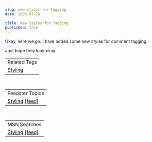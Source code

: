 ```yaml
---
slug: new-styles-for-tagging
date: 2005-07-28
 
title: New Styles for Tagging
published: true
---
```

Okay, here we go.  I have added some new styles for comment tagging.<p />Just hope they look okay.<p /><table class="TechnoratiHead TagHeader">
<tr><td>Related Tags</td></tr>
<tr class="Technorati"><td>
<a href="https://paul.kinlan.me/tags/Styling" class="Tag" rel="tag">Styling</a>
</td></tr>
</table><br /><table class="FeedsterHead TagHeader">
<tr><td>Feedster Topics</td></tr>
<tr class="Feedster"><td>
<a href="http://feedfinder.feedster.com/search.php?hl=&amp;ie=UTF8&amp;limit=15&amp;db=feeds&amp;q=Styling&amp;sort=relevance" class="Tag" rel="tag">Styling</a> <a href="http://feedster.com/search.php?q=Styling&amp;sort=relevance&amp;amp;ie=UTF-8&amp;hl=&amp;content=full&amp;type=rss&amp;limit=15&amp;db=feeds" class="Tag">[feed]</a>
</td></tr>
</table><br /><table class="MSNHead TagHeader">
<tr><td>MSN Searches</td></tr>
<tr class="MSN"><td>
<a href="http://search.msn.co.uk/results.aspx?q=Styling&amp;FORM=QBRE" class="Tag">Styling</a> <a href="http://search.msn.co.uk/results.aspx?q=%22Styling%22&amp;format=rss&amp;FORM=RSRE" class="Tag">[feed]</a>
</td></tr>
</table>

